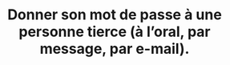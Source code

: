 ---
categories: category-nGkbk6oSlC5_p3eqoXX2o
goodPractices:
- good-practice-iKghWznbubt7fg2_azvWR
risks:
- S’exposer à un risque d’interception et d’utilisation frauduleuse du mot de passe.
  La personne à qui l’on confie son mot de passe n’a pas forcément le même niveau
  d’exigence de sécurité que soi et peut être également victime à son tour d’une compromission.
title: Donner son mot de passe à une personne tierce (à l’oral, par message, par e-mail).
uuid: vulnerability-xZ-Fg9Tw_5_TBL71bq0B7
visibleInCms: true
---
